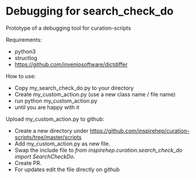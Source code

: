 # Debugging for search_check_do
Prototype of a debugging tool for curation-scripts

Requirements:
* python3
* structlog
* https://github.com/inveniosoftware/dictdiffer

How to use:
* Copy my_search_check_do.py to your directory
* Create my_custom_action.py (use a new class name / file name)
* run python my_custom_action.py
* until you are happy with it

Upload my_custom_action.py to github:
* Create a new directory under https://github.com/inspirehep/curation-scripts/tree/master/scripts 
* Add my_custom_action.py as new file. 
* Swap the include file to *from inspirehep.curation.search_check_do import SearchCheckDo*.
* Create PR.
* For updates edit the file directly on github
